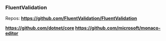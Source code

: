 ### FluentValidation
Repos: <b>https://github.com/FluentValidation/FluentValidation</b>

<b>https://github.com/dotnet/core<b>
<b>https://github.com/microsoft/monaco-editor<b>

